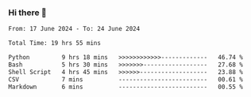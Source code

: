 ### Hi there 👋

<!--
**ututono/ututono** is a ✨ _special_ ✨ repository because its `README.md` (this file) appears on your GitHub profile.

Here are some ideas to get you started:

- 🔭 I’m currently working on ...
- 🌱 I’m currently learning ...
- 👯 I’m looking to collaborate on ...
- 🤔 I’m looking for help with ...
- 💬 Ask me about ...
- 📫 How to reach me: ...
- 😄 Pronouns: ...
- ⚡ Fun fact: ...
-->



<!--START_SECTION:waka-->

```txt
From: 17 June 2024 - To: 24 June 2024

Total Time: 19 hrs 55 mins

Python         9 hrs 18 mins   >>>>>>>>>>>>-------------   46.74 %
Bash           5 hrs 30 mins   >>>>>>>------------------   27.68 %
Shell Script   4 hrs 45 mins   >>>>>>-------------------   23.88 %
CSV            7 mins          -------------------------   00.61 %
Markdown       6 mins          -------------------------   00.55 %
```

<!--END_SECTION:waka-->
